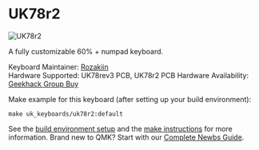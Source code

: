 # UK78r2

![UK78r2]()


A fully customizable 60% + numpad keyboard.

Keyboard Maintainer: [Rozakiin](https://github.com/rozakiin)  
Hardware Supported: UK78rev3 PCB, UK78r2 PCB
Hardware Availability: [Geekhack Group Buy]()  

Make example for this keyboard (after setting up your build environment):

    make uk_keyboards/uk78r2:default

See the [build environment setup](https://docs.qmk.fm/#/getting_started_build_tools) and the [make instructions](https://docs.qmk.fm/#/getting_started_make_guide) for more information. Brand new to QMK? Start with our [Complete Newbs Guide](https://docs.qmk.fm/#/newbs).
